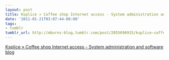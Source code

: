 ```yaml
---
layout: post
title: Ksplice » Coffee shop Internet access - System administration and software blog
date: '2011-01-21T03:07:44-08:00'
tags:
- tumblr
tumblr_url: http://mburns-blog.tumblr.com/post/2855696915/ksplice-coffee-shop-internet-access-system
---
```


<a href="http://blog.ksplice.com/2011/01/coffee-shop-internet-access/">Ksplice » Coffee shop Internet access - System administration and software blog</a>
